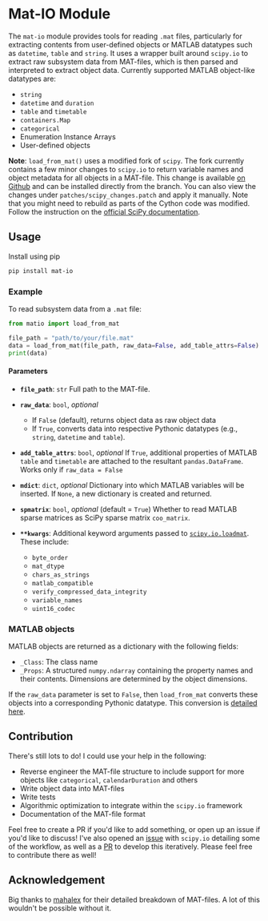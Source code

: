 # Mat-IO Module

The `mat-io` module provides tools for reading `.mat` files, particularly for extracting contents from user-defined objects or MATLAB datatypes such as `datetime`, `table` and `string`. It uses a wrapper built around `scipy.io` to extract raw subsystem data from MAT-files, which is then parsed and interpreted to extract object data. Currently supported MATLAB object-like datatypes are:

- `string`
- `datetime` and `duration`
- `table` and `timetable`
- `containers.Map`
- `categorical`
- Enumeration Instance Arrays
- User-defined objects

**Note**: `load_from_mat()` uses a modified fork of `scipy`. The fork currently contains a few minor changes to `scipy.io` to return variable names and object metadata for all objects in a MAT-file. This change is available [on Github](https://github.com/foreverallama/scipy/tree/readmat-scipy) and can be installed directly from the branch. You can also view the changes under `patches/scipy_changes.patch` and apply it manually. Note that you might need to rebuild as parts of the Cython code was modified. Follow the instruction on the [official SciPy documentation](https://scipy.github.io/devdocs/building/index.html#building-from-source).

## Usage

Install using pip

```bash
pip install mat-io
```

### Example

To read subsystem data from a `.mat` file:

```python
from matio import load_from_mat

file_path = "path/to/your/file.mat"
data = load_from_mat(file_path, raw_data=False, add_table_attrs=False)
print(data)
```

#### Parameters

- **`file_path`**: `str`
  Full path to the MAT-file.

- **`raw_data`**: `bool`, *optional*
  - If `False` (default), returns object data as raw object data
  - If `True`, converts data into respective Pythonic datatypes (e.g., `string`, `datetime` and `table`).

- **`add_table_attrs`**: `bool`, *optional*
  If `True`, additional properties of MATLAB `table` and `timetable` are attached to the resultant `pandas.DataFrame`. Works only if `raw_data = False`

- **`mdict`**: `dict`, *optional*
  Dictionary into which MATLAB variables will be inserted. If `None`, a new dictionary is created and returned.

- **`spmatrix`**: `bool`, *optional* (default = `True`)
  Whether to read MATLAB sparse matrices as SciPy sparse matrix `coo_matrix`.

- **`**kwargs`**:
  Additional keyword arguments passed to [`scipy.io.loadmat`](https://docs.scipy.org/doc/scipy/reference/generated/scipy.io.loadmat.html).
  These include:
  - `byte_order`
  - `mat_dtype`
  - `chars_as_strings`
  - `matlab_compatible`
  - `verify_compressed_data_integrity`
  - `variable_names`
  - `uint16_codec`

### MATLAB objects

MATLAB objects are returned as a dictionary with the following fields:

- `_Class`: The class name
- `_Props`: A structured `numpy.ndarray` containing the property names and their contents. Dimensions are determined by the object dimensions.

If the `raw_data` parameter is set to `False`, then `load_from_mat` converts these objects into a corresponding Pythonic datatype. This conversion is [detailed here](https://github.com/foreverallama/matio/tree/main/docs).

## Contribution

There's still lots to do! I could use your help in the following:

- Reverse engineer the MAT-file structure to include support for more objects like `categorical`, `calendarDuration` and others
- Write object data into MAT-files
- Write tests
- Algorithmic optimization to integrate within the `scipy.io` framework
- Documentation of the MAT-file format

Feel free to create a PR if you'd like to add something, or open up an issue if you'd like to discuss! I've also opened an [issue](https://github.com/scipy/scipy/issues/22736) with `scipy.io` detailing some of the workflow, as well as a [PR](https://github.com/scipy/scipy/pull/22847) to develop this iteratively. Please feel free to contribute there as well!

## Acknowledgement

Big thanks to [mahalex](https://github.com/mahalex/MatFileHandler) for their detailed breakdown of MAT-files. A lot of this wouldn't be possible without it.
